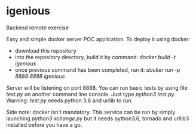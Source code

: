 # igenious
Backend remote exercise

Easy and simple docker server POC application. To deploy it using docker:
* download this repository 
* into the repository directory, build it by command: _docker build -t igenious ._
* once previous command has been completed, run it: _docker run -p 8888:8888 igenious_


Server will be listening on port 8888. 
You can run basic tests by using file _test.py_ on another command line console. 
Just type _python3 test.py_. 
Warning: _test.py_ needs python 3.6 and urllib to run.

Side note: docker isn't mandatory. 
This service can be run by simply launching _python3 xchange.py_ but it needs python3.6, tornado and urllib3 installed before you have a go.
